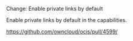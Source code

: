 Change: Enable private links by default

Enable private links by default in the capabilities.

https://github.com/owncloud/ocis/pull/4599/
